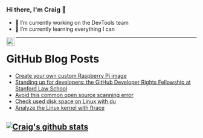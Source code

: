 ### Hi there, I'm Craig 👋

<!--
**CraigTeelFugro/CraigTeelFugro** is a ✨ _special_ ✨ repository because its `README.md` (this file) appears on your GitHub profile.

Here are some ideas to get you started:
-->

- 🔭 I’m currently working on the DevTools team
- 🌱 I’m currently learning everything I can

[<img align="left" alt="Craig Teel | LinkedIn" width="22px" src="https://cdn.jsdelivr.net/npm/simple-icons@v3/icons/linkedin.svg" />][linkedin]

---

# GitHub Blog Posts

<!-- BLOG-POST-LIST:START -->
- [Create your own custom Raspberry Pi image](https://opensource.com/article/21/7/custom-raspberry-pi-image)
- [Standing up for developers: the GitHub Developer Rights Fellowship at Stanford Law School](https://github.blog/2021-07-27-github-developer-rights-fellowship-stanford-law-school/)
- [Avoid this common open source scanning error](https://opensource.com/article/21/7/open-source-scanning-error)
- [Check used disk space on Linux with du](https://opensource.com/article/21/7/check-disk-space-linux-du)
- [Analyze the Linux kernel with ftrace](https://opensource.com/article/21/7/linux-kernel-ftrace)
<!-- BLOG-POST-LIST:END -->

## [![Craig's github stats](https://github-readme-stats.vercel.app/api?username=craigteelfugro)](https://github.com/anuraghazra/github-readme-stats)


[linkedin]: https://linkedin.com/in/craig-teel-b8786771
